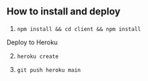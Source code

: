## How to install and deploy

1. `npm install && cd client && npm install`

Deploy to Heroku

2. `heroku create`

3. `git push heroku main`
